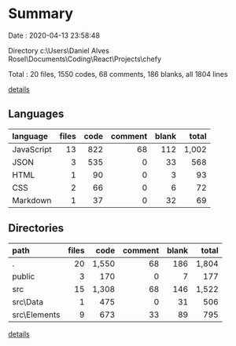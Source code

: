 # Summary

Date : 2020-04-13 23:58:48

Directory c:\Users\Daniel Alves Rosel\Documents\Coding\React\Projects\chefy

Total : 20 files,  1550 codes, 68 comments, 186 blanks, all 1804 lines

[details](details.md)

## Languages
| language | files | code | comment | blank | total |
| :--- | ---: | ---: | ---: | ---: | ---: |
| JavaScript | 13 | 822 | 68 | 112 | 1,002 |
| JSON | 3 | 535 | 0 | 33 | 568 |
| HTML | 1 | 90 | 0 | 3 | 93 |
| CSS | 2 | 66 | 0 | 6 | 72 |
| Markdown | 1 | 37 | 0 | 32 | 69 |

## Directories
| path | files | code | comment | blank | total |
| :--- | ---: | ---: | ---: | ---: | ---: |
| . | 20 | 1,550 | 68 | 186 | 1,804 |
| public | 3 | 170 | 0 | 7 | 177 |
| src | 15 | 1,308 | 68 | 146 | 1,522 |
| src\Data | 1 | 475 | 0 | 31 | 506 |
| src\Elements | 9 | 673 | 33 | 89 | 795 |

[details](details.md)